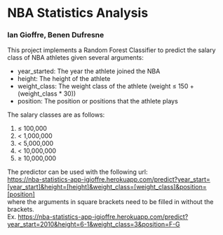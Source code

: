 # NBA Statistics Analysis
### Ian Gioffre, Benen Dufresne

This project implements a Random Forest Classifier to predict the salary class of NBA athletes given several arguments:  
* year_started: The year the athlete joined the NBA
* height: The height of the athlete
* weight_class: The weight class of the athlete (weight &le; 150 + (weight_class * 30))
* position: The position or positions that the athlete plays

The salary classes are as follows:  
1. &le; 100,000
1. &lt; 1,000,000
1. &lt; 5,000,000
1. &lt; 10,000,000
1. &ge; 10,000,000

The predictor can be used with the following url:  
https://nba-statistics-app-igioffre.herokuapp.com/predict?year_start=[year_start]&height=[height]&weight_class=[weight_class]&position=[position]  
where the arguments in square brackets need to be filled in without the brackets.  
Ex. https://nba-statistics-app-igioffre.herokuapp.com/predict?year_start=2010&height=6-1&weight_class=3&position=F-G